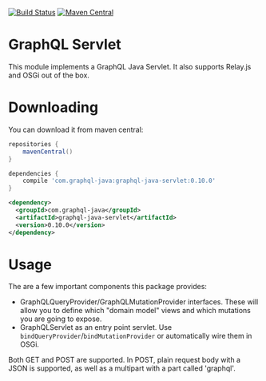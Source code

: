 [![Build Status](https://travis-ci.org/graphql-java/graphql-java-servlet.svg?branch=master)](https://travis-ci.org/graphql-java/graphql-java-servlet)
[![Maven Central](https://maven-badges.herokuapp.com/maven-central/com.graphql-java/graphql-java-servlet/badge.svg)](https://maven-badges.herokuapp.com/maven-central/com.graphql-java/graphql-java-servlet)

# GraphQL Servlet

This module implements a GraphQL Java Servlet. It also supports Relay.js and OSGi out of the box.

# Downloading

You can download it from maven central:

```groovy
repositories {
    mavenCentral()
}

dependencies {
    compile 'com.graphql-java:graphql-java-servlet:0.10.0'
}
```

```xml
<dependency>
  <groupId>com.graphql-java</groupId>
  <artifactId>graphql-java-servlet</artifactId>
  <version>0.10.0</version>
</dependency>
```

# Usage

The are a few important components this package provides:

* GraphQLQueryProvider/GraphQLMutationProvider interfaces. These will allow you
  to define which "domain model" views and which mutations you are going to expose.
* GraphQLServlet as an entry point servlet. Use `bindQueryProvider`/`bindMutationProvider` or automatically wire
them in OSGi.

Both GET and POST are supported. In POST, plain request body with a JSON is supported, as well as a multipart with a part
called 'graphql'.
